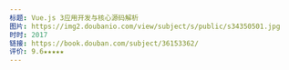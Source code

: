```yaml
---
标题: Vue.js 3应用开发与核心源码解析
图片: https://img2.doubanio.com/view/subject/s/public/s34350501.jpg
时时: 2017
链接: https://book.douban.com/subject/36153362/
评价: 9.6★★★★★
---
```


